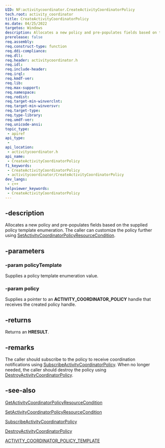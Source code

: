 ```yaml
---
UID: NF:activitycoordinator.CreateActivityCoordinatorPolicy
tech.root: activity_coordinator
title: CreateActivityCoordinatorPolicy
ms.date: 04/25/2022
targetos: Windows
description: Allocates a new policy and pre-populates fields based on the supplied policy template enumeration.
prerelease: false
req.assembly: 
req.construct-type: function
req.ddi-compliance: 
req.dll: 
req.header: activitycoordinator.h
req.idl: 
req.include-header: 
req.irql: 
req.kmdf-ver: 
req.lib: 
req.max-support: 
req.namespace: 
req.redist: 
req.target-min-winverclnt: 
req.target-min-winversvr: 
req.target-type: 
req.type-library: 
req.umdf-ver: 
req.unicode-ansi: 
topic_type:
 - apiref
api_type:
 - 
api_location:
 - activitycoordinator.h
api_name:
 - CreateActivityCoordinatorPolicy
f1_keywords:
 - CreateActivityCoordinatorPolicy
 - activitycoordinator/CreateActivityCoordinatorPolicy
dev_langs:
 - c++
helpviewer_keywords:
 - CreateActivityCoordinatorPolicy
---
```


## -description

Allocates a new policy and pre-populates fields based on the supplied policy template enumeration. The caller can customize the policy further using [SetActivityCoordinatorPolicyResourceCondition](nf-activitycoordinator-setactivitycoordinatorpolicyresourcecondition.md).

## -parameters

### -param policyTemplate

Supplies a policy template enumeration value.

### -param policy

Supplies a pointer to an **ACTIVITY_COORDINATOR_POLICY** handle that receives the created policy handle.

## -returns

Returns an **HRESULT**.

## -remarks

The caller should subscribe to the policy to receive coordination notifications using [SubscribeActivityCoordinatorPolicy](nf-activitycoordinator-subscribeactivitycoordinatorpolicy.md). When no longer needed, the caller should destroy the policy using [DestroyActivityCoordinatorPolicy](nf-activitycoordinator-destroyactivitycoordinatorpolicy.md).

## -see-also

[GetActivityCoordinatorPolicyResourceCondition](nf-activitycoordinator-getactivitycoordinatorpolicyresourcecondition.md)

[SetActivityCoordinatorPolicyResourceCondition](nf-activitycoordinator-setactivitycoordinatorpolicyresourcecondition.md)

[SubscribeActivityCoordinatorPolicy](nf-activitycoordinator-subscribeactivitycoordinatorpolicy.md)

[DestroyActivityCoordinatorPolicy](nf-activitycoordinator-destroyactivitycoordinatorpolicy.md)

[ACTIVITY_COORDINATOR_POLICY_TEMPLATE](../activitycoordinatortypes/ne-activitycoordinatortypes-activity_coordinator_policy_template.md)
